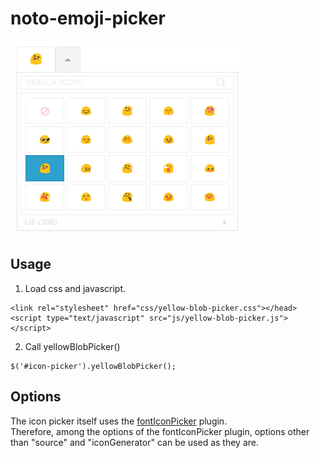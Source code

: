 # noto-emoji-picker

![yellowBlobPicker](image-for-github.png)

## Usage
1. Load css and javascript.
```
<link rel="stylesheet" href="css/yellow-blob-picker.css"></head>
<script type="text/javascript" src="js/yellow-blob-picker.js"></script>
```

2. Call yellowBlobPicker()
```
$('#icon-picker').yellowBlobPicker();
```

## Options
The icon picker itself uses the [fontIconPicker](https://github.com/fontIconPicker/fontIconPicker) plugin.  
Therefore, among the options of the fontIconPicker plugin, options other than "source" and "iconGenerator" can be used as they are.

